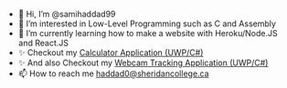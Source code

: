 - 👋 Hi, I’m @samihaddad99
- 👀 I’m interested in Low-Level Programming such as C and Assembly
- 🌱 I’m currently learning how to make a website with Heroku/Node.JS and React.JS
- ✨ Checkout my <a href="https://github.com/samihaddad99/CalculatorApplication">Calculator Application (UWP/C#)</a>
- ✨ And also Checkout my <a href="https://github.com/samihaddad99/WebcamTracking">Webcam Tracking Application (UWP/C#)</a>
- 📫 How to reach me haddad0@sheridancollege.ca
<!-- - 💞️ I’m looking to collaborate on ... -->
<!---
samihaddad99/samihaddad99 is a ✨ special ✨ repository because its `README.md` (this file) appears on your GitHub profile.
You can click the Preview link to take a look at your changes.
--->
